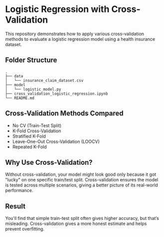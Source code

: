 
# Logistic Regression with Cross-Validation

This repository demonstrates how to apply various cross-validation methods to evaluate a logistic regression model using a health insurance dataset.

## Folder Structure

```
.
├── data
│   └── insurance_claim_dataset.csv
├── model
│   └── logistic_model.py
├── cross_validation_logistic_regression.ipynb
└── README.md
```

## Cross-Validation Methods Compared

- No CV (Train-Test Split)
- K-Fold Cross-Validation
- Stratified K-Fold
- Leave-One-Out Cross-Validation (LOOCV)
- Repeated K-Fold

## Why Use Cross-Validation?

Without cross-validation, your model might look good only because it got "lucky" on one specific train/test split. Cross-validation ensures the model is tested across multiple scenarios, giving a better picture of its real-world performance.

## Result

You'll find that simple train-test split often gives higher accuracy, but that’s misleading. Cross-validation gives a more honest estimate and helps prevent overfitting.
